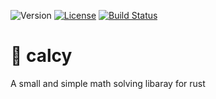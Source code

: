 ![Version](https://img.shields.io/badge/version-v0.0.1-limegreen?style=flat-square)
[![License](https://img.shields.io/badge/license-MIT-blue?style=flat-square)](LICENSE-MIT)
[![Build Status](https://img.shields.io/github/actions/workflow/status/benegamz/calcy/rust.yml?branch=master&style=flat-square)](https://github.com/benegamz/calcy/actions/workflows/rust.yml?query=master)

# 🧮 calcy 
A small and simple math solving libaray for rust
